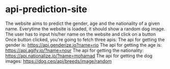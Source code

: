 # api-prediction-site
The website aims to predict the gender, age and the nationality of a given name.
Everytime the website is loaded, it should show a random dog image.
The user has to input his/her name on the website and click on a button
Once button clicked, you’re going to fetch three apis:
The api for getting the gender is: https://api.genderize.io?name=rio
The api for getting the age is: https://api.agify.io/?name=nour
The api for getting the nationality: https://api.nationalize.io/?name=mohamad
The api for getting the dog images: https://dog.ceo/api/breeds/image/random

